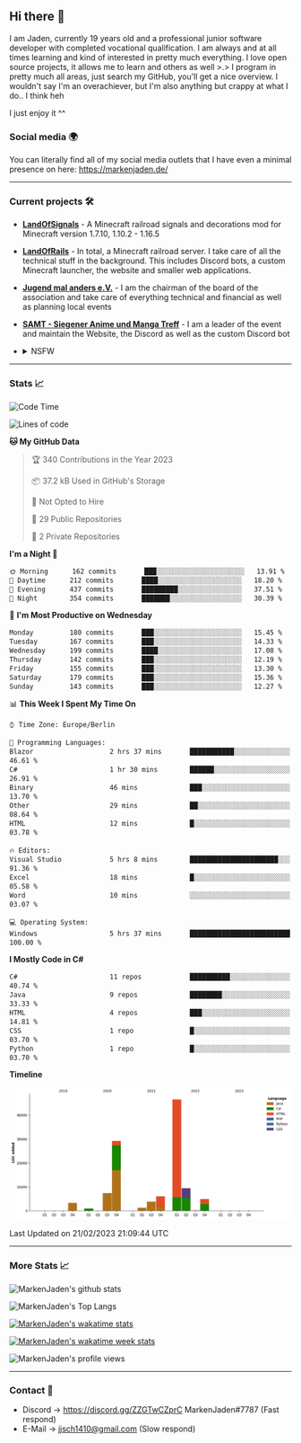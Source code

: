 ## Hi there 👋
I am Jaden, currently 19 years old and a professional junior software developer with completed vocational qualification. I am always and at all times learning and kind of interested in pretty much everything. I love open source projects, it allows me to learn and others as well >.>
I program in pretty much all areas, just search my GitHub, you'll get a nice overview.
I wouldn't say I'm an overachiever, but I'm also anything but crappy at what I do.. I think heh

I just enjoy it ^^

### Social media 🌍

You can literally find all of my social media outlets that I have even a minimal presence on here: https://markenjaden.de/

---

### Current projects 🛠

* [**LandOfSignals**](https://github.com/LandOfRails/LandOfSignals) - A Minecraft railroad signals and decorations mod for Minecraft version 1.7.10, 1.10.2 - 1.16.5
* [**LandOfRails**](https://github.com/LandOfRails) - In total, a Minecraft railroad server. I take care of all the technical stuff in the background. This includes Discord bots, a custom Minecraft launcher, the website and smaller web applications.
* [**Jugend mal anders e.V.**](https://jugendmalanders.de/) - I am the chairman of the board of the association and take care of everything technical and financial as well as planning local events
* [**SAMT - Siegener Anime und Manga Treff**](https://github.com/Siegener-Anime-und-Manga-Treff-SAMT) - I am a leader of the event and maintain the Website, the Discord as well as the custom Discord bot
* <details> 
  <summary>NSFW</summary>
  
  [**Nekos**](https://github.com/MarkenJaden/Nekos) - Website providing you with random lewd neko pics
  
</details>

---

### Stats 📈

<!--START_SECTION:waka-->
![Code Time](http://img.shields.io/badge/Code%20Time-1%2C062%20hrs%2024%20mins-blue)

![Lines of code](https://img.shields.io/badge/From%20Hello%20World%20I%27ve%20Written-110%20Thousand%20lines%20of%20code-blue)

**🐱 My GitHub Data** 

> 🏆 340 Contributions in the Year 2023
 > 
> 📦 37.2 kB Used in GitHub's Storage 
 > 
> 🚫 Not Opted to Hire
 > 
> 📜 29 Public Repositories 
 > 
> 🔑 2 Private Repositories  
 > 
**I'm a Night 🦉** 

```text
🌞 Morning      162 commits       ███░░░░░░░░░░░░░░░░░░░░░░   13.91 % 
🌆 Daytime      212 commits       ████░░░░░░░░░░░░░░░░░░░░░   18.20 % 
🌃 Evening      437 commits       █████████░░░░░░░░░░░░░░░░   37.51 % 
🌙 Night        354 commits       ███████░░░░░░░░░░░░░░░░░░   30.39 % 

```
📅 **I'm Most Productive on Wednesday** 

```text
Monday         180 commits       ███░░░░░░░░░░░░░░░░░░░░░░   15.45 % 
Tuesday        167 commits       ███░░░░░░░░░░░░░░░░░░░░░░   14.33 % 
Wednesday      199 commits       ████░░░░░░░░░░░░░░░░░░░░░   17.08 % 
Thursday       142 commits       ███░░░░░░░░░░░░░░░░░░░░░░   12.19 % 
Friday         155 commits       ███░░░░░░░░░░░░░░░░░░░░░░   13.30 % 
Saturday       179 commits       ███░░░░░░░░░░░░░░░░░░░░░░   15.36 % 
Sunday         143 commits       ███░░░░░░░░░░░░░░░░░░░░░░   12.27 % 

```


📊 **This Week I Spent My Time On** 

```text
⌚︎ Time Zone: Europe/Berlin

💬 Programming Languages: 
Blazor                   2 hrs 37 mins       ███████████░░░░░░░░░░░░░░   46.61 % 
C#                       1 hr 30 mins        ██████░░░░░░░░░░░░░░░░░░░   26.91 % 
Binary                   46 mins             ███░░░░░░░░░░░░░░░░░░░░░░   13.70 % 
Other                    29 mins             ██░░░░░░░░░░░░░░░░░░░░░░░   08.64 % 
HTML                     12 mins             █░░░░░░░░░░░░░░░░░░░░░░░░   03.78 % 

🔥 Editors: 
Visual Studio            5 hrs 8 mins        ██████████████████████░░░   91.36 % 
Excel                    18 mins             █░░░░░░░░░░░░░░░░░░░░░░░░   05.58 % 
Word                     10 mins             ░░░░░░░░░░░░░░░░░░░░░░░░░   03.07 % 

💻 Operating System: 
Windows                  5 hrs 37 mins       █████████████████████████   100.00 % 

```

**I Mostly Code in C#** 

```text
C#                       11 repos            ██████████░░░░░░░░░░░░░░░   40.74 % 
Java                     9 repos             ████████░░░░░░░░░░░░░░░░░   33.33 % 
HTML                     4 repos             ███░░░░░░░░░░░░░░░░░░░░░░   14.81 % 
CSS                      1 repo              █░░░░░░░░░░░░░░░░░░░░░░░░   03.70 % 
Python                   1 repo              █░░░░░░░░░░░░░░░░░░░░░░░░   03.70 % 

```


**Timeline**

![Chart not found](https://raw.githubusercontent.com/MarkenJaden/MarkenJaden/main/charts/bar_graph.png) 


 Last Updated on 21/02/2023 21:09:44 UTC
<!--END_SECTION:waka-->

---

### More Stats 📈

![MarkenJaden's github stats](https://github-readme-stats.vercel.app/api?username=MarkenJaden&count_private=true&show_icons=true&theme=radical)

![MarkenJaden's Top Langs](https://github-readme-stats.vercel.app/api/top-langs/?username=MarkenJaden&theme=radical)

[![MarkenJaden's wakatime stats](https://github-readme-stats.vercel.app/api/wakatime?username=MarkenJaden&theme=radical)](https://wakatime.com/@17f322c9-222a-48b4-9e15-983c41f7aed4)

[![MarkenJaden's wakatime week stats](https://wakatime.com/badge/user/17f322c9-222a-48b4-9e15-983c41f7aed4.svg)](https://wakatime.com/@17f322c9-222a-48b4-9e15-983c41f7aed4)

<!--[![MarkenJaden's Codewars stats](https://www.codewars.com/users/MarkenJaden/badges/large)](https://www.codewars.com/users/MarkenJaden)-->

![MarkenJaden's profile views](https://komarev.com/ghpvc/?username=MarkenJaden)

---

### Contact 💌

* Discord -> https://discord.gg/ZZGTwCZprC MarkenJaden#7787 (Fast respond)
* E-Mail -> jjsch1410@gmail.com (Slow respond)



<!--
**MarkenJaden/MarkenJaden** is a ✨ _special_ ✨ repository because its `README.md` (this file) appears on your GitHub profile.

Here are some ideas to get you started:

- 🔭 I’m currently working on ...
- 🌱 I’m currently learning ...
- 👯 I’m looking to collaborate on ...
- 🤔 I’m looking for help with ...
- 💬 Ask me about ...
- 📫 How to reach me: ...
- 😄 Pronouns: ...
- ⚡ Fun fact: ...
-->
